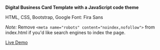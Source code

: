 <b>Digital Business Card Template with a JavaScript code theme </b>

HTML, CSS, Bootstrap, Google Font: Fira Sans

<i>Note:</I>
Remove ```<meta name="robots" content="noindex,nofollow">``` from index.html if you'd like search engines to index the page.

<a href="https://jillmplatts.com/javascript-themed-digital-business-card/" target="_blank">Live Demo</a>






